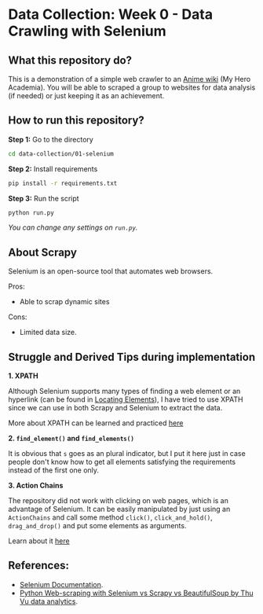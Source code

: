 # Data Collection: Week 0 - Data Crawling with Selenium

## What this repository do?

This is a demonstration of a simple web crawler to an [Anime wiki](https://myheroacademia.fandom.com/wiki/My_Hero_Academia_Wiki) (My Hero Academia). You will be able to scraped a group to websites for data analysis (if needed) or just keeping it as an achievement.

## How to run this repository?

**Step 1:** Go to the directory
```bash
cd data-collection/01-selenium
```

**Step 2:** Install requirements
```bash
pip install -r requirements.txt
```

**Step 3:** Run the script
```bash
python run.py
```
*You can change any settings on `run.py`.*

## About Scrapy

Selenium is an open-source tool that automates web browsers.

Pros:
- Able to scrap dynamic sites

Cons:
- Limited data size.

## Struggle and Derived Tips during implementation

**1. XPATH**

Although Selenium supports many types of finding a web element or an hyperlink (can be found in [Locating Elements](https://selenium-python.readthedocs.io/locating-elements.html)), I have tried to use XPATH since we can use in both Scrapy and Selenium to extract the data.

More about XPATH can be learned and practiced [here](https://www.w3schools.com/xml/xpath_intro.asp)

**2. `find_element()` and `find_elements()`**

It is obvious that `s` goes as an plural indicator, but I put it here just in case people don't know how to get all elements satisfying the requirements instead of the first one only.

**3. Action Chains**

The repository did not work with clicking on web pages, which is an advantage of Selenium. It can be easily manipulated by just using an `ActionChains` and call some method `click()`, `click_and_hold()`, `drag_and_drop()` and put some elements as arguments.

Learn about it [here](https://www.geeksforgeeks.org/action-chains-in-selenium-python/)

## References:

- [Selenium Documentation](https://selenium-python.readthedocs.io/index.html).
- [Python Web-scraping with Selenium vs Scrapy vs BeautifulSoup by Thu Vu data analytics](https://www.youtube.com/watch?v=RuNolAh_4bU).